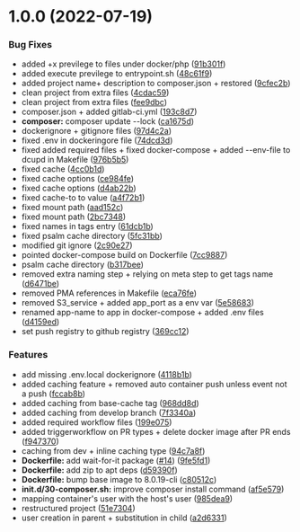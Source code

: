 # 1.0.0 (2022-07-19)


### Bug Fixes

* added +x previlege to files under docker/php ([91b301f](https://github.com/SmartMedSA/base-php/commit/91b301fb549fcc7750efec33ab2e24374f1f1dd9))
* added execute previlege to entrypoint.sh ([48c61f9](https://github.com/SmartMedSA/base-php/commit/48c61f9055b82972b8df3ee248c318c87b76b5e1))
* added project name+ description to composer.json + restored ([9cfec2b](https://github.com/SmartMedSA/base-php/commit/9cfec2b8f2cf33926d30c5f79efd34276bd4f385))
* clean project from extra files ([4cdac59](https://github.com/SmartMedSA/base-php/commit/4cdac59cdbc21ac88f478e354bc6a07464a7bf29))
* clean project from extra files ([fee9dbc](https://github.com/SmartMedSA/base-php/commit/fee9dbc6d845abaeb704ccd778f68f001e6de36a))
* composer.json + added gitlab-ci.yml ([193c8d7](https://github.com/SmartMedSA/base-php/commit/193c8d7a0a47fe37bc0c612ebb180da2974a09c6))
* **composer:** composer update --lock ([ca1675d](https://github.com/SmartMedSA/base-php/commit/ca1675d6c5b9d71cf831846197456fd902b95234))
* dockerignore + gitignore files ([97d4c2a](https://github.com/SmartMedSA/base-php/commit/97d4c2aeba16fc8ab2f43058b618035eeb054d44))
* fixed .env in dockeringore file ([74dcd3d](https://github.com/SmartMedSA/base-php/commit/74dcd3dca665eac01b7cf62f1a471848eba54b90))
* fixed added required files + fixed docker-compose + added --env-file to dcupd in Makefile ([976b5b5](https://github.com/SmartMedSA/base-php/commit/976b5b51bd0ef2013505e2e14c5245ba48ce63e1))
* fixed cache ([4cc0b1d](https://github.com/SmartMedSA/base-php/commit/4cc0b1dc074feba05408cec31c87882b6f720237))
* fixed cache options ([ce984fe](https://github.com/SmartMedSA/base-php/commit/ce984fe11ba9560282dc36439560c09c9b3c8b69))
* fixed cache options ([d4ab22b](https://github.com/SmartMedSA/base-php/commit/d4ab22b8c160363e10b6e0bd069c6659174d63b0))
* fixed cache-to to value ([a4f72b1](https://github.com/SmartMedSA/base-php/commit/a4f72b1200527517a0506f7bd37971fac51304d8))
* fixed mount path ([aad152c](https://github.com/SmartMedSA/base-php/commit/aad152c19a6b4d4e7b4d5f9e856e44c0558dcbcb))
* fixed mount path ([2bc7348](https://github.com/SmartMedSA/base-php/commit/2bc734880617ed6925549b5aaaf20ce71ce9562b))
* fixed names in tags entry ([61dcb1b](https://github.com/SmartMedSA/base-php/commit/61dcb1b8e298404fe4f0b325ad9e69700f3467e6))
* fixed psalm cache directory ([5fc31bb](https://github.com/SmartMedSA/base-php/commit/5fc31bb9957ff0a0e06f04d01fa8d89f95538009))
* modified git ignore ([2c90e27](https://github.com/SmartMedSA/base-php/commit/2c90e271dcc48bf67ef0f399f2018424f465d6c0))
* pointed docker-compose build on Dockerfile ([7cc9887](https://github.com/SmartMedSA/base-php/commit/7cc9887faaafc4f84e10d1f560f730b8343c70cd))
* psalm cache directory ([b317bee](https://github.com/SmartMedSA/base-php/commit/b317bee46e922555c04796ed929c3ca002a7ef3c))
* removed extra naming step + relying on meta step to get tags name ([d6471be](https://github.com/SmartMedSA/base-php/commit/d6471bee5ad24e92eb0616496791013c4bf7b61a))
* removed PMA references in Makefile ([eca76fe](https://github.com/SmartMedSA/base-php/commit/eca76fe7764d183db3fd54f18d7b2799b97ecdbf))
* removed S3_service + added app_port as a env var ([5e58683](https://github.com/SmartMedSA/base-php/commit/5e58683e73d7a62fd93fb146dbc8fc10f65126d6))
* renamed app-name to app in docker-compose + added .env files ([d4159ed](https://github.com/SmartMedSA/base-php/commit/d4159ed9dcf34093106dfd28490b7dc609e9b1d2))
* set push registry to github registry ([369cc12](https://github.com/SmartMedSA/base-php/commit/369cc1215a210b4a9bb802fcd09abba3546165cc))


### Features

* add missing .env.local dockerignore ([4118b1b](https://github.com/SmartMedSA/base-php/commit/4118b1ba45ff58b0196367e983d2a15118e3f401))
* added caching feature + removed auto container push unless event not a push ([fccab8b](https://github.com/SmartMedSA/base-php/commit/fccab8b8ac815ee42512dbf3610f9a99ea04c162))
* added caching from base-cache tag ([968dd8d](https://github.com/SmartMedSA/base-php/commit/968dd8d072559ecf4efd752e384be9518f7e2a0d))
* added caching from develop branch ([7f3340a](https://github.com/SmartMedSA/base-php/commit/7f3340adc1a6f95e1eabe06263952d942dfb772a))
* added required workflow files ([199e075](https://github.com/SmartMedSA/base-php/commit/199e0754b53da4f72a5b94cdf611afa9d1b21e82))
* added triggerworkflow on PR types + delete docker image after PR ends ([f947370](https://github.com/SmartMedSA/base-php/commit/f9473709c49fc66f88a6489efb28d34ff36ee6cd))
* caching from dev + inline caching type ([94c7a8f](https://github.com/SmartMedSA/base-php/commit/94c7a8f4d2806e188697f518bed823dcc5b375fe))
* **Dockerfile:** add wait-for-it package ([#14](https://github.com/SmartMedSA/base-php/issues/14)) ([9fe5fd1](https://github.com/SmartMedSA/base-php/commit/9fe5fd19111fa3cc62b774167cce9e41565d2c3a))
* **Dockerfile:** add zip to apt deps ([d59390f](https://github.com/SmartMedSA/base-php/commit/d59390fe6d24e1957103f37d1fea860231a67214))
* **Dockerfile:** bump base image to 8.0.19-cli ([c80512c](https://github.com/SmartMedSA/base-php/commit/c80512c3a9c49ad1ee2e065ae9588dec929d6aca))
* **init.d/30-composer.sh:** improve composer install command ([af5e579](https://github.com/SmartMedSA/base-php/commit/af5e5798eebf2cbc565b3d35833142b31e1a9bc0))
* mapping container's user with the host's user ([985dea9](https://github.com/SmartMedSA/base-php/commit/985dea911358bb1daa4ef1cea90388afd101bd68))
* restructured project ([51e7304](https://github.com/SmartMedSA/base-php/commit/51e730435927deaa67e012b85ed5adadc9419655))
* user creation in parent + substitution in child ([a2d6331](https://github.com/SmartMedSA/base-php/commit/a2d63314d8974e0f485e09cf9dae06170968894c))

